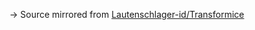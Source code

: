 → Source mirrored from [Lautenschlager-id/Transformice](https://github.com/Lautenschlager-id/Transformice/blob/master/Modules/Infected%20(official).lua)
